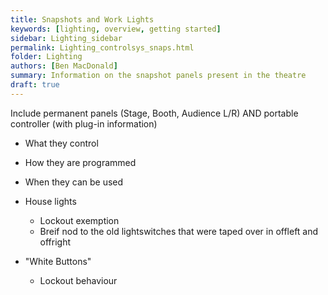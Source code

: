 ```yaml
---
title: Snapshots and Work Lights
keywords: [lighting, overview, getting started]
sidebar: Lighting_sidebar
permalink: Lighting_controlsys_snaps.html
folder: Lighting
authors: [Ben MacDonald]
summary: Information on the snapshot panels present in the theatre
draft: true
---
```


Include permanent panels (Stage, Booth, Audience L/R) AND portable controller (with plug-in information)

- What they control
- How they are programmed
- When they can be used


- House lights
  - Lockout exemption
  - Breif nod to the old lightswitches that were taped over in offleft and offright

- "White Buttons"
  - Lockout behaviour